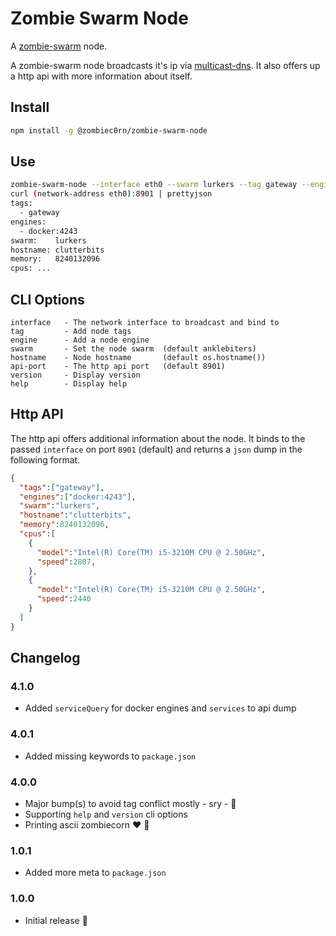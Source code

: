 # Zombie Swarm Node

A [zombie-swarm]() node.

A zombie-swarm node broadcasts it's ip via [multicast-dns](https://en.wikipedia.org/wiki/Multicast_DNS). It also offers up a http api with more information about itself.

## Install

```sh
npm install -g @zombiec0rn/zombie-swarm-node
```

## Use

```sh
zombie-swarm-node --interface eth0 --swarm lurkers --tag gateway --engine docker:4243
curl (network-address eth0):8901 | prettyjson
tags: 
  - gateway
engines: 
  - docker:4243
swarm:    lurkers
hostname: clutterbits
memory:   8240132096
cpus: ... 
```

## CLI Options

```
interface   - The network interface to broadcast and bind to
tag         - Add node tags
engine      - Add a node engine 
swarm       - Set the node swarm  (default anklebiters)
hostname    - Node hostname       (default os.hostname())
api-port    - The http api port   (default 8901)
version     - Display version 
help        - Display help 
```

## Http API

The http api offers additional information about the node. It binds to the passed `interface` on port `8901` (default) and returns a `json` dump in the following format.

```json
{
  "tags":["gateway"],
  "engines":["docker:4243"],
  "swarm":"lurkers",
  "hostname":"clutterbits",
  "memory":8240132096,
  "cpus":[
    {
      "model":"Intel(R) Core(TM) i5-3210M CPU @ 2.50GHz",
      "speed":2807,
    },
    {
      "model":"Intel(R) Core(TM) i5-3210M CPU @ 2.50GHz",
      "speed":2440
    }
  ]
}
```

## Changelog

### 4.1.0

* Added `serviceQuery` for docker engines and `services` to api dump

### 4.0.1

* Added missing keywords to `package.json`

### 4.0.0

* Major bump(s) to avoid tag conflict mostly - sry - :see_no_evil:
* Supporting `help` and `version` cli options
* Printing ascii zombiecorn :heart: :rainbow:

### 1.0.1

* Added more meta to `package.json`

### 1.0.0

* Initial release :tada:
